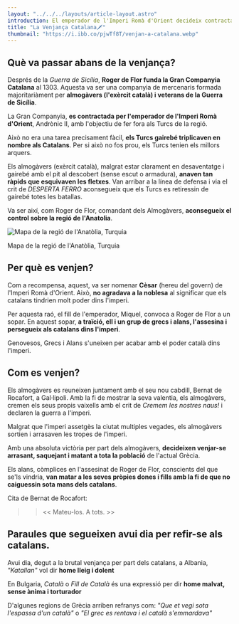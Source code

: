```yaml
---
layout: "../../../layouts/article-layout.astro"
introduction: El emperador de l'Imperi Romà d'Orient decideix contractar l'exèrcit de Roger de Flor per fer fora als Turcs de la regió. Roger de Flor i el seu exèrcit, sota el crit de "Desperta Ferro", sembra el caos i guanya la batalla. El que no esperava Roger de Flor era que l'emperador de l'Imperi Romà d'Orient, li trairia.
title: "La Venjança Catalana🗡️"
thumbnail: "https://i.ibb.co/pjwTf8T/venjan-a-catalana.webp"
---
```


## Què va passar abans de la venjança?

Després de la _Guerra de Sicília_, **Roger de Flor funda la Gran Companyia Catalana** al 1303. Aquesta va ser una companyia de mercenaris formada majoritariàment per **almogàvers (l'exèrcit català) i veterans de la Guerra de Sicília**.

La Gran Companyia, **es contractada per l'emperador de l'Imperi Romà d'Orient**, Andrònic II, amb l'objectiu de fer fora als Turcs de la regió.

Això no era una tarea precisament fàcil, **els Turcs gairebé triplicaven en nombre als Catalans**. Per si això no fos prou, els Turcs tenien els millors arquers.

Els almogàvers (exèrcit català), malgrat estar clarament en desaventatge i gairebé amb el pit al descobert (sense escut o armadura), **anaven tan ràpids que esquivaven les fletxes**. Van arribar a la línea de defensa i via el crit de _DESPERTA FERRO_ aconsegueix que els Turcs es retiressin de gairebé totes les batallas.

Va ser així, com Roger de Flor, comandant dels Almogàvers, **aconsegueix el control sobre la regió de l'Anatolia**.

<div class="w-fit">
    <img data-src="https://i.ibb.co/Fgw8kv8/anatolia.webp" alt="Mapa de la regió de l'Anatòlia, Turquia" class="h-auto" style="aspect-ratio: 199/100" />
    <p class="text-gray-500">
        Mapa de la regió de l'Anatòlia, Turquia
    </p>
</div>

## Per què es venjen?

Com a recompensa, aquest, va ser nomenar **Cèsar** (hereu del govern) de l'Imperi Romà d'Orient. Això, **no agradava a la noblesa** al significar que els catalans tindrien molt poder dins l'imperi.

Per aquesta raó, el fill de l'emperador, Miquel, convoca a Roger de Flor a un sopar. En aquest sopar, **a traïció, ell i un grup de grecs i alans, l'assesina i persegueix als catalans dins l'imperi**.

Genovesos, Grecs i Alans s'uneixen per acabar amb el poder català dins l'imperi.

## Com es venjen?

Els almogàvers es reuneixen juntament amb el seu nou cabdill, Bernat de Rocafort, a Gal·lipoli. Amb la fi de mostrar la seva valentia, els almogàvers, cremen els seus propis vaixells amb el crit de _Cremem les nostres naus!_ i declaren la guerra a l'imperi.

Malgrat que l'imperi assetgès la ciutat multiples vegades, els almogàvers sortien i arrasaven les tropes de l'imperi.

Amb una absoluta victòria per part dels almogàvers, **decideixen venjar-se arrasant, saquejant i matant a tota la població** de l'actual Grècia.

Els alans, còmplices en l'assesinat de Roger de Flor, conscients del que se'ls vindria, **van matar a les seves pròpies dones i fills amb la fi de que no caiguessin sota mans dels catalans**.

Cita de Bernat de Rocafort:

> > << Mateu-los. A tots. >>

## Paraules que segueixen avui dia per refir-se als catalans.

Avui dia, degut a la brutal venjança per part dels catalans, a Albania, _"Katallan"_ vol dir **home lleig i dolent**

En Bulgaria, _Català_ o _Fill de Català_ és una expressió per dir **home malvat, sense ànima i torturador**

D'algunes regions de Grècia arriben refranys com: _"Que et vegi sota l'espassa d'un català"_ o _"El grec es rentava i el català s'emmardava"_
